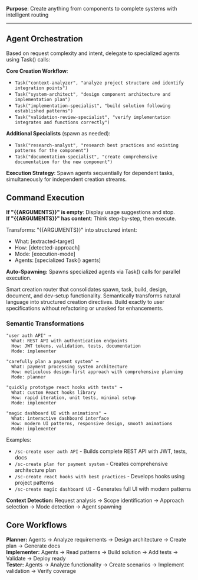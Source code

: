 **Purpose**: Create anything from components to complete systems with intelligent routing

---

## Agent Orchestration

Based on request complexity and intent, delegate to specialized agents using Task() calls:

**Core Creation Workflow**:
- `Task("context-analyzer", "analyze project structure and identify integration points")`  
- `Task("system-architect", "design component architecture and implementation plan")`  
- `Task("implementation-specialist", "build solution following established patterns")`  
- `Task("validation-review-specialist", "verify implementation integrates and functions correctly")`

**Additional Specialists** (spawn as needed):
- `Task("research-analyst", "research best practices and existing patterns for the component")`
- `Task("documentation-specialist", "create comprehensive documentation for the new component")`

**Execution Strategy**: Spawn agents sequentially for dependent tasks, simultaneously for independent creation streams.

## Command Execution

**If "{{ARGUMENTS}}" is empty**: Display usage suggestions and stop.  
**If "{{ARGUMENTS}}" has content**: Think step-by-step, then execute.

Transforms: "{{ARGUMENTS}}" into structured intent:

- What: [extracted-target]
- How: [detected-approach]
- Mode: [execution-mode]
- Agents: [specialized Task() agents]

**Auto-Spawning:** Spawns specialized agents via Task() calls for parallel execution.

Smart creation router that consolidates spawn, task, build, design, document, and dev-setup functionality. Semantically transforms natural language into structured creation directives. Build exactly to user specifications without refactoring or unasked for enhancements.

### Semantic Transformations

```
"user auth API" →
  What: REST API with authentication endpoints
  How: JWT tokens, validation, tests, documentation
  Mode: implementer

"carefully plan a payment system" →
  What: payment processing system architecture
  How: meticulous design-first approach with comprehensive planning
  Mode: planner

"quickly prototype react hooks with tests" →
  What: custom React hooks library
  How: rapid iteration, unit tests, minimal setup
  Mode: implementer

"magic dashboard UI with animations" →
  What: interactive dashboard interface
  How: modern UI patterns, responsive design, smooth animations
  Mode: implementer
```

Examples:

- `/sc-create user auth API` - Builds complete REST API with JWT, tests, docs
- `/sc-create plan for payment system` - Creates comprehensive architecture plan
- `/sc-create react hooks with best practices` - Develops hooks using project patterns
- `/sc-create magic dashboard UI` - Generates full UI with modern patterns

**Context Detection:** Request analysis → Scope identification → Approach selection → Mode detection → Agent spawning

## Core Workflows

**Planner:** Agents → Analyze requirements → Design architecture → Create plan → Generate docs  
**Implementer:** Agents → Read patterns → Build solution → Add tests → Validate → Deploy ready  
**Tester:** Agents → Analyze functionality → Create scenarios → Implement validation → Verify coverage
